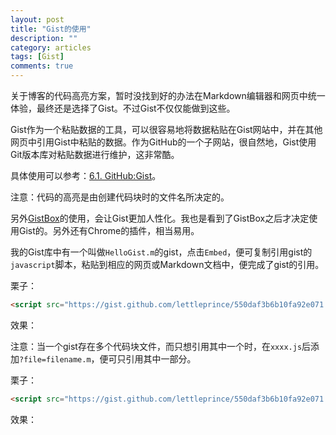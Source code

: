 ```yaml
---
layout: post
title: "Gist的使用"
description: ""
category: articles
tags: [Gist]
comments: true
---
```


关于博客的代码高亮方案，暂时没找到好的办法在Markdown编辑器和网页中统一体验，最终还是选择了Gist。不过Gist不仅仅能做到这些。


Gist作为一个粘贴数据的工具，可以很容易地将数据粘贴在Gist网站中，并在其他网页中引用Gist中粘贴的数据。作为GitHub的一个子网站，很自然地，Gist使用Git版本库对粘贴数据进行维护，这非常酷。

具体使用可以参考：[6.1. GitHub:Gist](http://www.worldhello.net/gotgithub/06-side-projects/gist.html)。

注意：代码的高亮是由创建代码块时的文件名所决定的。

另外[GistBox](https://app.gistboxapp.com/)的使用，会让Gist更加人性化。我也是看到了GistBox之后才决定使用Gist的。另外还有Chrome的插件，相当易用。

我的Gist库中有一个叫做`HelloGist.m`的gist，点击`Embed`，便可复制引用gist的`javascript`脚本，粘贴到相应的网页或Markdown文档中，便完成了gist的引用。

栗子：

```html
<script src="https://gist.github.com/lettleprince/550daf3b6b10fa92e071.js"></script>
```

效果：

<script src="https://gist.github.com/lettleprince/550daf3b6b10fa92e071.js"></script>

注意：当一个gist存在多个代码块文件，而只想引用其中一个时，在`xxxx.js`后添加`?file=filename.m`，便可只引用其中一部分。

栗子：

```html
<script src="https://gist.github.com/lettleprince/550daf3b6b10fa92e071.js?file=1.m"></script>
```

效果：

<script src="https://gist.github.com/lettleprince/550daf3b6b10fa92e071.js?file=1.m"></script>